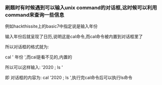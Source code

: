 ### 刷题时有时候遇到可以输入unix command的对话框,这时候可以利用command来查询一些信息

例如hackthissite上的basic7中指定说是输入年份

输入年份后就呈现了日历,说明这是cal命令,而cal命令被内置到对话框里了

所以对话框的格式就为:

cal   ' 年份 ',而cal是看不见的,内置的

所以可以这样输入: '2020 ; ls '

即 对话框的内容为: cal '2020 ; ls ',执行完cal命令后可以执行ls命令
